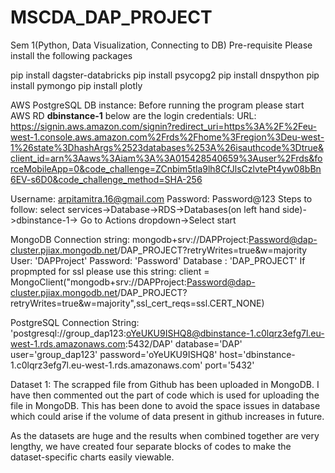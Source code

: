 # MSCDA_DAP_PROJECT
Sem 1(Python, Data Visualization, Connecting to DB)
Pre-requisite
Please install the following packages

pip install dagster-databricks
pip install psycopg2
pip install dnspython
pip install pymongo
pip install plotly

AWS PostgreSQL DB instance:
Before running the program please start AWS RD **dbinstance-1** below are the login credentials:
URL: https://signin.aws.amazon.com/signin?redirect_uri=https%3A%2F%2Feu-west-1.console.aws.amazon.com%2Frds%2Fhome%3Fregion%3Deu-west-1%26state%3DhashArgs%2523databases%253A%26isauthcode%3Dtrue&client_id=arn%3Aaws%3Aiam%3A%3A015428540659%3Auser%2Frds&forceMobileApp=0&code_challenge=ZCnbim5tla9lh8CfJlsCzlvtePt4yw08bBn6EV-s6D0&code_challenge_method=SHA-256

Username: arpitamitra.16@gmail.com
Password: Password@123
Steps to follow:
select services->Database->RDS->Databases(on left hand side)->dbinstance-1-> Go to Actions dropdown->Select start

MongoDB Connection string: mongodb+srv://DAPProject:Password@dap-cluster.pjiax.mongodb.net/DAP_PROJECT?retryWrites=true&w=majority
User: 'DAPProject'
Password: 'Password'
Database : 'DAP_PROJECT'
If propmpted for ssl please use this string:
client = MongoClient("mongodb+srv://DAPProject:Password@dap-cluster.pjiax.mongodb.net/DAP_PROJECT?retryWrites=true&w=majority",ssl_cert_reqs=ssl.CERT_NONE)


PostgreSQL Connection String: 'postgresql://group_dap123:oYeUKU9ISHQ8@dbinstance-1.c0lqrz3efg7l.eu-west-1.rds.amazonaws.com:5432/DAP'
database='DAP'
user='group_dap123'
password='oYeUKU9ISHQ8'
host='dbinstance-1.c0lqrz3efg7l.eu-west-1.rds.amazonaws.com'
port='5432'

Dataset 1:
The scrapped file from Github has been uploaded in MongoDB. I have then commented out the part of code which is used for uploading the file in MongoDB. 
This has been done to avoid the space issues in database which could arise if the volume of data present in github increases in future.


As the datasets are huge and the results when combined together are very lengthy, we have created four separate blocks of codes to make the dataset-specific charts easily viewable.
